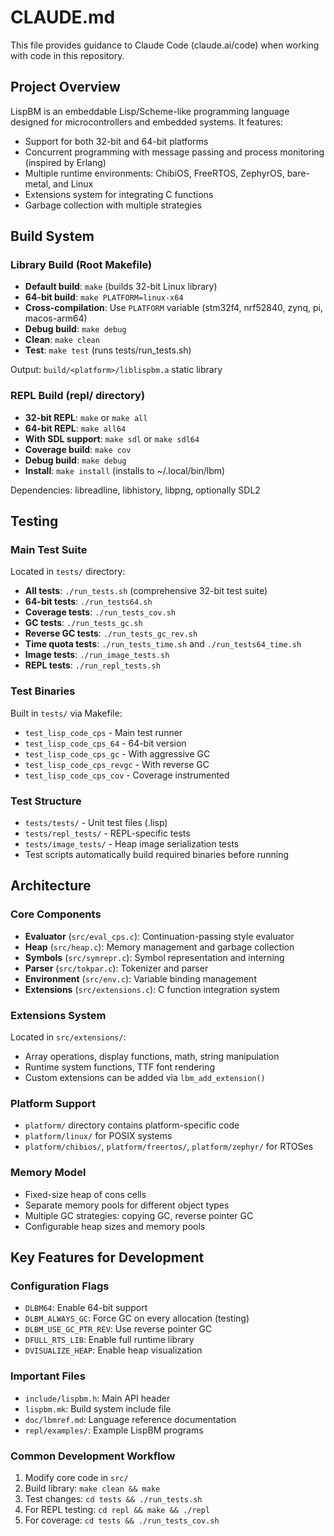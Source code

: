 # CLAUDE.md

This file provides guidance to Claude Code (claude.ai/code) when working with code in this repository.

## Project Overview

LispBM is an embeddable Lisp/Scheme-like programming language designed for microcontrollers and embedded systems. It features:
- Support for both 32-bit and 64-bit platforms
- Concurrent programming with message passing and process monitoring (inspired by Erlang)
- Multiple runtime environments: ChibiOS, FreeRTOS, ZephyrOS, bare-metal, and Linux
- Extensions system for integrating C functions
- Garbage collection with multiple strategies

## Build System

### Library Build (Root Makefile)
- **Default build**: `make` (builds 32-bit Linux library)
- **64-bit build**: `make PLATFORM=linux-x64`
- **Cross-compilation**: Use `PLATFORM` variable (stm32f4, nrf52840, zynq, pi, macos-arm64)
- **Debug build**: `make debug`
- **Clean**: `make clean`
- **Test**: `make test` (runs tests/run_tests.sh)

Output: `build/<platform>/liblispbm.a` static library

### REPL Build (repl/ directory)
- **32-bit REPL**: `make` or `make all`
- **64-bit REPL**: `make all64`
- **With SDL support**: `make sdl` or `make sdl64`
- **Coverage build**: `make cov`
- **Debug build**: `make debug`
- **Install**: `make install` (installs to ~/.local/bin/lbm)

Dependencies: libreadline, libhistory, libpng, optionally SDL2

## Testing

### Main Test Suite
Located in `tests/` directory:
- **All tests**: `./run_tests.sh` (comprehensive 32-bit test suite)
- **64-bit tests**: `./run_tests64.sh`
- **Coverage tests**: `./run_tests_cov.sh`
- **GC tests**: `./run_tests_gc.sh`
- **Reverse GC tests**: `./run_tests_gc_rev.sh`
- **Time quota tests**: `./run_tests_time.sh` and `./run_tests64_time.sh`
- **Image tests**: `./run_image_tests.sh`
- **REPL tests**: `./run_repl_tests.sh`

### Test Binaries
Built in `tests/` via Makefile:
- `test_lisp_code_cps` - Main test runner
- `test_lisp_code_cps_64` - 64-bit version
- `test_lisp_code_cps_gc` - With aggressive GC
- `test_lisp_code_cps_revgc` - With reverse GC
- `test_lisp_code_cps_cov` - Coverage instrumented

### Test Structure
- `tests/tests/` - Unit test files (.lisp)
- `tests/repl_tests/` - REPL-specific tests
- `tests/image_tests/` - Heap image serialization tests
- Test scripts automatically build required binaries before running

## Architecture

### Core Components
- **Evaluator** (`src/eval_cps.c`): Continuation-passing style evaluator
- **Heap** (`src/heap.c`): Memory management and garbage collection
- **Symbols** (`src/symrepr.c`): Symbol representation and interning
- **Parser** (`src/tokpar.c`): Tokenizer and parser
- **Environment** (`src/env.c`): Variable binding management
- **Extensions** (`src/extensions.c`): C function integration system

### Extensions System
Located in `src/extensions/`:
- Array operations, display functions, math, string manipulation
- Runtime system functions, TTF font rendering
- Custom extensions can be added via `lbm_add_extension()`

### Platform Support
- `platform/` directory contains platform-specific code
- `platform/linux/` for POSIX systems
- `platform/chibios/`, `platform/freertos/`, `platform/zephyr/` for RTOSes

### Memory Model
- Fixed-size heap of cons cells
- Separate memory pools for different object types
- Multiple GC strategies: copying GC, reverse pointer GC
- Configurable heap sizes and memory pools

## Key Features for Development

### Configuration Flags
- `DLBM64`: Enable 64-bit support
- `DLBM_ALWAYS_GC`: Force GC on every allocation (testing)
- `DLBM_USE_GC_PTR_REV`: Use reverse pointer GC
- `DFULL_RTS_LIB`: Enable full runtime library
- `DVISUALIZE_HEAP`: Enable heap visualization

### Important Files
- `include/lispbm.h`: Main API header
- `lispbm.mk`: Build system include file
- `doc/lbmref.md`: Language reference documentation
- `repl/examples/`: Example LispBM programs

### Common Development Workflow
1. Modify core code in `src/`
2. Build library: `make clean && make`
3. Test changes: `cd tests && ./run_tests.sh`
4. For REPL testing: `cd repl && make && ./repl`
5. For coverage: `cd tests && ./run_tests_cov.sh`